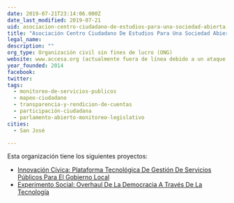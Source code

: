 ```yaml
---
date: 2019-07-21T23:14:06.000Z
date_last_modified: 2019-07-21
uid: asociacion-centro-ciudadano-de-estudios-para-una-sociedad-abierta-accesa
title: "Asociación Centro Ciudadano De Estudios Para Una Sociedad Abierta -Accesa"
legal_name: 
description: ""
org_type: Organización civil sin fines de lucro (ONG)
website: www.accesa.org (actualmente fuera de línea debido a un ataque informático)
year_founded: 2014
facebook: 
twitter: 
tags:
  - monitoreo-de-servicios-publicos
  - mapeo-ciudadano
  - transparencia-y-rendicion-de-cuentas
  - participación-ciudadana
  - parlamento-abierto-monitoreo-legislativo
cities: 
  - San José

---
```


Esta organización tiene los siguientes proyectos:

- [Innovación Cívica: Plataforma Tecnológica De Gestión De Servicios Públicos Para El Gobierno Local](/i/innovacion-civica-plataforma-tecnologica-de-gestion-de-servicios-publicos-para-el-gobierno-local.html)
- [Experimento Social: Overhaul De La Democracia A Través De La Tecnología](/i/experimento-social-overhaul-de-la-democracia-a-traves-de-la-tecnologia.html)
